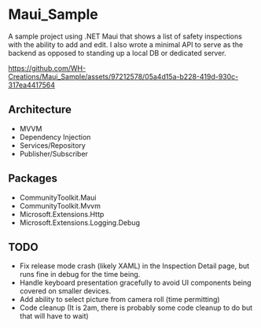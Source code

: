 # Maui_Sample
 A sample project using .NET Maui that shows a list of safety inspections with the ability to add and edit. I also wrote a minimal API to serve as the backend as opposed to standing up a local DB or dedicated server. 


https://github.com/WH-Creations/Maui_Sample/assets/97212578/05a4d15a-b228-419d-930c-317ea4417564


## Architecture
- MVVM
- Dependency Injection
- Services/Repository
- Publisher/Subscriber

## Packages
- CommunityToolkit.Maui
- CommunityToolkit.Mvvm
- Microsoft.Extensions.Http
- Microsoft.Extensions.Logging.Debug

## TODO
- Fix release mode crash (likely XAML) in the Inspection Detail page, but runs fine in debug for the time being.
- Handle keyboard presentation gracefully to avoid UI components being covered on smaller devices.
- Add ability to select picture from camera roll (time permitting)
- Code cleanup (It is 2am, there is probably some code cleanup to do but that will have to wait)
